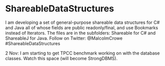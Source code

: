# ShareableDataStructures
I am developing a set of general-purpose shareable data structures for C# and Java all of whose fields are public readonly/final, and use Bookmarks instead of Iterators.
The files are in the subfolders: Shareable for C# and ShareableJ for Java.
Follow on Twitter: @MalcolmCrowe #ShareableDataStructures

2 Nov: I am starting to get TPCC benchmark working on with the database classes. Watch this space (will become StrongDBMS).
